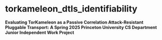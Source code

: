 # torkameleon_dtls_identifiability
**Evaluating TorKameleon as a Passive Correlation Attack-Resistant Pluggable Transport: A Spring 2025 Princeton University CS Department Junior Independent Work Project**


